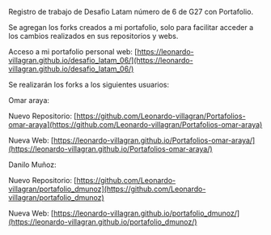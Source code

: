 Registro de trabajo de Desafio Latam número de 6 de G27 con Portafolio.

Se agregan los forks creados a mi portafolio, solo para facilitar acceder a los cambios realizados en sus repositorios y webs.

Acceso a mi portafolio personal web: [https://leonardo-villagran.github.io/desafio_latam_06/](https://leonardo-villagran.github.io/desafio_latam_06/)

Se realizarán los forks a los siguientes usuarios:

Omar araya:

Nuevo Repositorio: [https://github.com/Leonardo-villagran/Portafolios-omar-araya](https://github.com/Leonardo-villagran/Portafolios-omar-araya)

Nueva Web: [https://leonardo-villagran.github.io/Portafolios-omar-araya/](https://leonardo-villagran.github.io/Portafolios-omar-araya/)

Danilo Muñoz:

Nuevo Repositorio: [https://github.com/Leonardo-villagran/portafolio_dmunoz](https://github.com/Leonardo-villagran/portafolio_dmunoz)

Nueva Web: [https://leonardo-villagran.github.io/portafolio_dmunoz/](https://leonardo-villagran.github.io/portafolio_dmunoz/)

